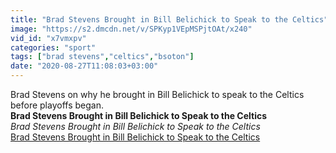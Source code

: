 ```yaml
---
title: "Brad Stevens Brought in Bill Belichick to Speak to the Celtics"
image: "https://s2.dmcdn.net/v/SPKyp1VEpMSPjtOAt/x240"
vid_id: "x7vmxpv"
categories: "sport"
tags: ["brad stevens","celtics","bsoton"]
date: "2020-08-27T11:08:03+03:00"
---
```

Brad Stevens on why he brought in Bill Belichick to speak to the Celtics before playoffs began. <br><b>Brad Stevens Brought in Bill Belichick to Speak to the Celtics</b><br> <i>Brad Stevens Brought in Bill Belichick to Speak to the Celtics</i><br> <u>Brad Stevens Brought in Bill Belichick to Speak to the Celtics</u>
